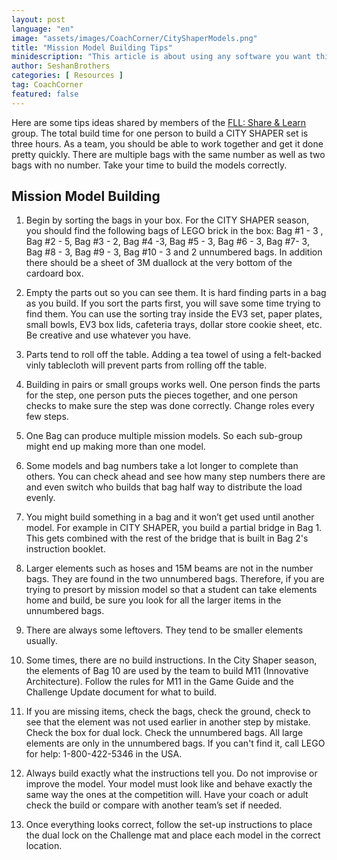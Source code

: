```yaml
---
layout: post
language: "en"
image: "assets/images/CoachCorner/CityShaperModels.png"
title: "Mission Model Building Tips"
minidescription: "This article is about using any software you want this season"
author: SeshanBrothers
categories: [ Resources ]
tag: CoachCorner
featured: false
---
```


 Here are some tips ideas shared by members of the <a href="https://www.facebook.com/groups/FLLShareandLearn/">FLL: Share & Learn </a> group. The total build time for one person to build a CITY SHAPER set is three hours. As a team, you should be able to work together and get it done pretty quickly.  There are multiple bags with the same number as well as two bags with no number. Take your time to  build the models correctly.

## Mission Model Building

1) Begin by sorting the bags in your box. For the CITY SHAPER season, you should find the following bags of LEGO brick in the box: Bag #1 - 3 , Bag #2 - 5, Bag #3 - 2, Bag #4 -3, Bag #5 - 3, Bag #6 - 3, Bag #7- 3, Bag #8 - 3, Bag #9 - 3, Bag #10 - 3 and 2 unnumbered bags. In addition there should be a sheet of 3M duallock at the very bottom of the cardoard box.

2) Empty the parts out so you can see them. It is hard finding parts in a bag as you build. If you sort the parts first, you will save some time trying to find them. You can use the sorting tray inside the EV3 set, paper plates, small bowls, EV3 box lids, cafeteria trays, dollar store cookie sheet, etc.  Be creative and use whatever you have. 

3) Parts tend to roll off the table. Adding a tea towel of using a felt-backed vinly tablecloth will prevent parts from rolling off the table.

4) Building in pairs or small groups works well. One person finds the parts for the step, one person puts the pieces together, and one person checks to make sure the step was done correctly. Change roles every few steps.

5) One Bag can produce multiple mission models. So each sub-group might end up making more than one model. 

6) Some models and bag numbers take a lot longer to complete than others. You can check ahead and see how many step numbers there are and even switch who builds that bag half way to distribute the load evenly.

7) You might build something in a bag and it won’t get used until another model. For example in CITY SHAPER, you build a partial bridge in Bag 1. This gets combined with the rest of the bridge that is built in Bag 2's instruction booklet.

8) Larger elements such as hoses and 15M beams are not in the number bags. They are found in the two unnumbered bags. Therefore, if you are trying to presort by mission model so that a student can take elements home and build, be sure you look for all the larger items in the unnumbered bags.

9) There are always some leftovers. They tend to be smaller elements usually. 

10) Some times, there are no build instructions. In the City Shaper season, the elements of Bag 10 are used by the team to build M11 (Innovative Architecture). Follow the rules for M11 in the Game Guide and the Challenge Update document for what to build.

11) If you are missing items, check the bags, check the ground, check to see that the element was not used earlier in another step by mistake. Check the box for dual lock. Check the unnumbered bags. All large elements are only in the unnumbered bags. If you can't find it, call LEGO for help: 1-800-422-5346 in the USA.

12) Always build exactly what the instructions tell you. Do not improvise or improve the model. Your model must look like and behave exactly the same way the ones at the competition will. Have your coach or adult check the build or compare with another team’s set if needed.

13) Once everything looks correct, follow the set-up instructions to place the dual lock on the Challenge mat and place each model in the correct location.
